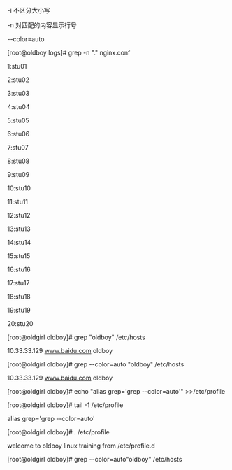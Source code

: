 -i 不区分大小写

-n 对匹配的内容显示行号

--color=auto

\[root@oldboy logs\]\# grep -n "." nginx.conf

1:stu01

2:stu02

3:stu03

4:stu04

5:stu05

6:stu06

7:stu07

8:stu08

9:stu09

10:stu10

11:stu11

12:stu12

13:stu13

14:stu14

15:stu15

16:stu16

17:stu17

18:stu18

19:stu19

20:stu20

\[root@oldgirl oldboy\]\# grep "oldboy" /etc/hosts

10.33.33.129 www.baidu.com oldboy

\[root@oldgirl oldboy\]\# grep --color=auto "oldboy" /etc/hosts

10.33.33.129 www.baidu.com oldboy

\[root@oldgirl oldboy\]\# echo "alias grep='grep --color=auto'" &gt;&gt;/etc/profile

\[root@oldgirl oldboy\]\# tail -1 /etc/profile

alias grep='grep --color=auto'

\[root@oldgirl oldboy\]\# . /etc/profile

welcome to oldboy linux training from /etc/profile.d

\[root@oldgirl oldboy\]\# grep --color=auto"oldboy" /etc/hosts

